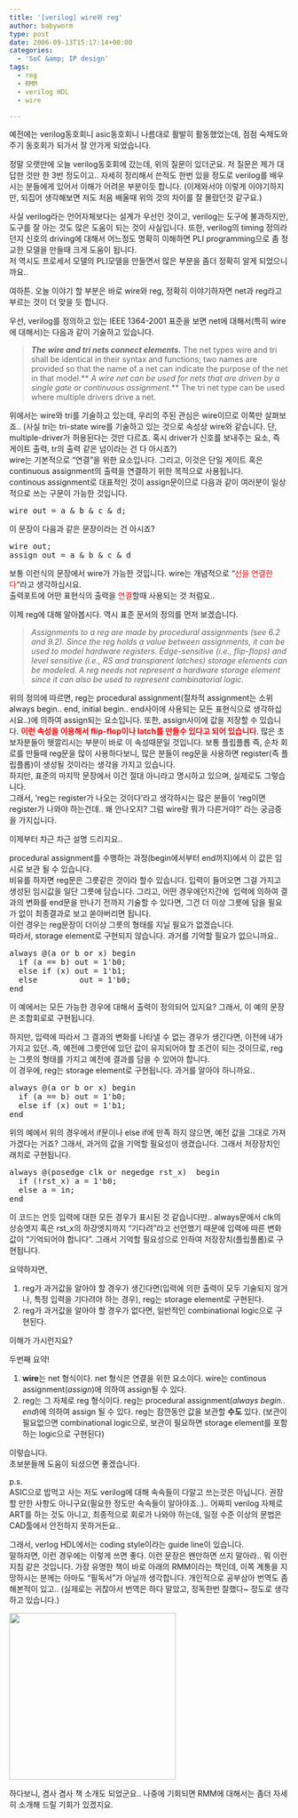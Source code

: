 ```yaml
---
title: '[verilog] wire와 reg'
author: babyworm
type: post
date: 2006-09-13T15:17:14+00:00
categories:
  - 'SoC &amp; IP design'
tags:
  - reg
  - RMM
  - verilog HDL
  - wire

---
```

예전에는 verilog동호회니 asic동호회니 나름대로 활발히 활동했었는데, 점점 숙제도와주기 동호회가 되가서 잘 안가게 되었습니다.

정말 오랫만에 오늘 verilog동호회에 갔는데, 위의 질문이 있더군요. 저 질문은 제가 대답한 것만 한 3번 정도이고.. 자세히 정리해서 쓴적도 한번 있을 정도로 verilog를 배우시는 분들에게 있어서 이해가 어려운 부분이듯 합니다. (이제와서야 이렇게 이야기하지만, 되집어 생각해보면 저도 처음 배울때 위의 것의 차이를 잘 몰랐던것 같구요.)

사실 verilog라는 언어자체보다는 설계가 우선인 것이고, verilog는 도구에 불과하지만, 도구를 잘 아는 것도 많은 도움이 되는 것이 사실입니다. 또한, verilog의 timing 정의라던지 신호의 driving에 대해서 어느정도 명확히 이해하면 PLI programming으로 좀 정교한 모델을 만들때 크게 도움이 됩니다.  
저 역시도 프로세서 모델의 PLI모델을 만들면서 많은 부분을 좀더 정확히 알게 되었으니까요..

여하튼. 오늘 이야기 할 부분은 바로 wire와 reg, 정확히 이야기하자면 net과 reg라고 부르는 것이 더 맞을 듯 합니다.

우선, verilog를 정의하고 있는 IEEE 1364-2001 표준을 보면 net에 대해서(특히 wire에 대해서)는 다음과 같이 기술하고 있습니다.

> **_The wire and tri nets connect elements._** The net types wire and tri shall be identical in their syntax and functions; two names are provided so that the name of a net can indicate the purpose of the net in that model.** _A wire net can be used for nets that are driven by a single gate or continuous assignment._** The tri net type can be used where multiple drivers drive a net.

위에서는 wire와 tri를 기술하고 있는데, 우리의 주된 관심은 wire이므로 이쪽만 살펴보죠.. (사실 tri는 tri-state wire를 기술하고 있는 것으로 속성상 wire와 같습니다. 단, multiple-driver가 허용된다는 것만 다르죠. 혹시 driver가 신호를 보내주는 요소, 즉 게이트 출력, tr의 출력 같은 넘이라는 건 다 아시죠?)  
wire는 기본적으로 &#8220;연결&#8221;을 위한 요소입니다. 그리고, 이것은 단일 게이트 혹은 continuous assignment의 출력을 연결하기 위한 목적으로 사용됩니다.  
continous assignment로 대표적인 것이 assign문이므로 다음과 같이 여러분이 일상적으로 쓰는 구문이 가능한 것입니다.

<pre lang="verilog">wire out = a & b & c & d;</pre>

이 문장이 다음과 같은 문장이라는 건 아시죠?

<pre lang="verilog">wire out;
assign out = a & b & c & d</pre>

보통 이런식의 문장에서 wire가 가능한 것입니다. wire는 개념적으로 &#8220;<span style="color: #ff0000;">선을 연결한다</span>&#8220;라고 생각하십시요.  
출력포트에 어떤 표현식의 출력을 <span style="color: #ff0000;">연결</span>할때 사용되는 것 처럼요..

이제 reg에 대해 알아봅시다. 역시 표준 문서의 정의를 먼저 보겠습니다.

> _Assignments to a reg are made by procedural assignments (see 6.2 and 9.2). Since the reg holds a value between assignments, it can be used to model hardware registers. Edge-sensitive (i.e., flip-flops) and level sensitive (i.e., RS and transparent latches) storage elements can be modeled. A reg needs not represent a hardware storage element since it can also be used to represent combinatorial logic._

위의 정의에 따르면, reg는 procedural assignment(절차적 assignment는 소위 always begin.. end, initial begin.. end사이에 사용되는 모든 표현식으로 생각하십시요..)에 의하여 assign되는 요소입니다. 또한, assign사이에 값을 저장할 수 있습니다. <span style="color: #ff0000;"><strong>이런 속성을 이용해서 flip-flop이나 latch를 만들수 있다고 되어 있습니다</strong></span>. 많은 초보자분들이 헷깔리시는 부분이 바로 이 속성때문일 것입니다. 보통 플립플롭 즉, 순차 회로를 만들때 reg문을 많이 사용하다보니, 많은 분들이 reg문을 사용하면 register(즉 플립플롭)이 생성될 것이라는 생각을 가지고 있습니다.  
하지만, 표준의 마지막 문장에서 이건 절대 아니라고 명시하고 있으며, 실제로도 그렇습니다.  
그래서, &#8216;reg는 register가 나오는 것이다&#8217;라고 생각하시는 많은 분들이 &#8216;reg이면 register가 나와야 하는건데.. 왜 안나오지? 그럼 wire랑 뭐가 다른거야?&#8217; 라는 궁금증을 가지십니다.

이제부터 차근 차근 설명 드리지요..

procedural assignment를 수행하는 과정(begin에서부터 end까지)에서 이 값은 임시로 보관 될 수 있습니다.  
비유를 하자면 reg문은 그릇같은 것이라 할수 있습니다. 입력이 들어오면 그걸 가지고 생성된 임시값을 일단 그릇에 담습니다. 그리고, 어떤 경우에던지간에  입력에 의하여 결과의 변화를 end문을 만나기 전까지 기술할 수 있다면, 그건 더 이상 그릇에 담을 필요가 없이 최종결과로 보고 쏟아버리면 됩니다.  
이런 경우는 reg문장이 더이상 그릇의 형태를 지닐 필요가 없겠습니다.  
따라서, storage element로 구현되지 않습니다. 과거를 기억할 필요가 없으니까요..

<pre lang="verilog">always @(a or b or x) begin
  if (a == b) out = 1'b0;
  else if (x) out = 1'b1;
  else         out = 1'b0;
end</pre>

이 예에서는 모든 가능한 경우에 대해서 출력이 정의되어 있지요? 그래서, 이 예의 문장은 조합회로로 구현됩니다.

하지만, 입력에 따라서 그 결과의 변화를 나타낼 수 없는 경우가 생긴다면, 이전에 내가 가지고 있던..즉, 예전에 그릇안에 있던 값이 유지되어야 할 조건이 되는 것이므로, reg는 그릇의 형태를 가지고 예전에 결과를 담을 수 있어야 합니다.  
이 경우에, reg는 storage element로 구현됩니다. 과거를 알아야 하니까요..

<pre lang="verilog">always @(a or b or x) begin
  if (a == b) out = 1'b0;
  else if (x) out = 1'b1;
end</pre>

위의 예에서 위의 경우에서 if문이나 else if에 만족 하지 않으면, 예전 값을 그대로 가져 가겠다는 거죠? 그래서, 과거의 값을 기억할 필요성이 생겼습니다. 그래서 저장장치인 래치로 구현됩니다.

<pre lang="verilog">always @(posedge clk or negedge rst_x)  begin
  if (!rst_x) a = 1'b0;
  else a = in;
end</pre>

이 코드는 언듯 입력에 대한 모든 경우가 표시된 것 같습니다만.. always문에서 clk의 상승엣지 혹은 rst_x의 하강엣지까지 &#8220;기다려&#8221;라고 선언했기 때문에 입력에 따른 변화값이 &#8220;기억되어야 합니다&#8221;. 그래서 기억할 필요성으로 인하여 저장장치(플립플롭)로 구현됩니다.

요약하자면,  
1) reg가 과거값을 알아야 할 경우가 생긴다면(입력에 의한 출력이 모두 기술되지 않거나, 특정 입력을 기다려야 하는 경우), reg는 storage element로 구현된다.  
2) reg가 과거값을 알아야 할 경우가 없다면, 일반적인 combinational logic으로 구현된다.

이해가 가시런지요?

두번째 요약!

1) **wire**는 net 형식이다. net 형식은 연결을 위한 요소이다. wire는 continous assignment(_assign_)에 의하여 assign될 수 있다.  
2) reg는 그 자체로 reg 형식이다. reg는 procedural assignment(_always begin.. end_)에 의하여 assign 될 수 있다. reg는 잠깐동안 값을 보관할 **수도** 있다. (보관이 필요없으면 combinational logic으로, 보관이 필요하면 storage element를 포함하는 logic으로 구현된다)

이렇습니다.  
초보분들께 도움이 되셨으면 좋겠습니다.

p.s.  
ASIC으로 밥먹고 사는 저도 verilog에 대해 속속들이 다알고 쓰는것은 아닙니다. 권장할 만한 사항도 아니구요(필요한 정도만 속속들이 알아야죠..).. 어짜피 verilog 자체로 ART를 하는 것도 아니고, 최종적으로 회로가 나와야 하는데, 일정 수준 이상의 문법은 CAD툴에서 안전하지 못하거든요..

그래서, verlog HDL에서는 coding style이라는 guide line이 있습니다.  
말하자면, 이런 경우에는 이렇게 쓰면 좋다. 이런 문장은 왠만하면 쓰지 말아라.. 뭐 이런 지침 같은 것입니다. 가장 유명한 책이 바로 아래의 RMM이라는 책인데, 이쪽 계통을 지망하시는 분께는 아마도 &#8220;필독서&#8221;가 아닐까 생각합니다. 개인적으로 공부삼아 번역도 좀 해본적이 있고.. (실제로는 귀찮아서 번역은 하다 말았고, 정독한번 잘했다~ 정도로 생각하고 있습니다.)

[<img loading="lazy" decoding="async" class="alignnone" title="Reuse Methodology Manual for System-on-a-Chip Designs" src="https://i0.wp.com/ecx.images-amazon.com/images/I/41JE3t%2BAoLL._BO2,204,203,200_PIsitb-sticker-arrow-click,TopRight,35,-76_AA300_SH20_OU01_.jpg?resize=300%2C300" alt="" width="300" height="300" data-recalc-dims="1" />][1]

하다보니, 겸사 겸사 책 소개도 되었군요.. 나중에 기회되면 RMM에 대해서는 좀더 자세히 소개해 드릴 기회가 있겠지요.

 [1]: http://www.amazon.com/Reuse-Methodology-Manual-System--Designs/dp/0387740988/ref=sr_1_1?s=books&ie=UTF8&qid=1334505770&sr=1-1
